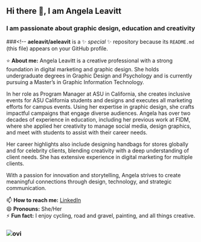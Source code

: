 ## Hi there 👋, I am Angela Leavitt
### I am passionate about graphic design, education and creativity
###<!--
**aeleavit/aeleavit** is a ✨ _special_ ✨ repository because its `README.md` (this file) appears on your GitHub profile.

:star: **About me:** Angela Leavitt is a creative professional with a strong foundation in digital marketing and graphic design. She holds undergraduate degrees in Graphic Design and Psychology and is currently pursuing a Master’s in Graphic Information Technology.

 In her role as Program Manager at ASU in California, she creates inclusive events for ASU California students and designs and executes all marketing efforts for campus events. Using her expertise in graphic design, she crafts impactful campaigns that engage diverse audiences. Angela has over two decades of experience in education, including her previous work at FIDM, where she applied her creativity to manage social media, design graphics, and meet with students to assist with their career needs.<br/>

Her career highlights also include designing handbags for stores globally and for celebrity clients, blending creativity with a deep understanding of client needs. She has extensive experience in digital marketing for multiple clients.<br/>

With a passion for innovation and storytelling, Angela strives to create meaningful connections through design, technology, and strategic communication.<br/>

📫 **How to reach me:** [LinkedIn](https://www.linkedin.com/in/angela-e-leavitt/) <br/>
😄 **Pronouns:** She/Her <br/>
⚡ **Fun fact:** I enjoy cycling, road and gravel, painting, and all things creative. <br/>
### <img src="https://github-readme-stats.vercel.app/api/top-langs?username=aeleavit&locale=en&layout=compact&theme=chartreuse-dark" alt="ovi" />

